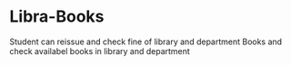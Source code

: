 # Libra-Books
Student can reissue and check fine of library and department Books and check availabel books in library and department
